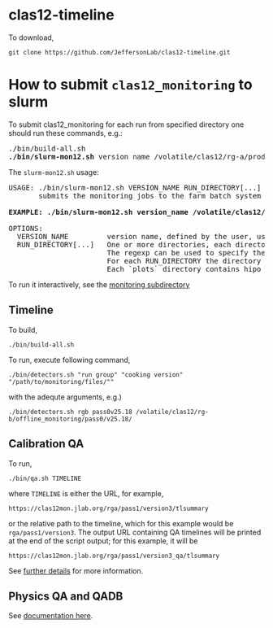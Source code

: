 # clas12-timeline

To download,
```
git clone https://github.com/JeffersonLab/clas12-timeline.git
```


# How to submit `clas12_monitoring` to slurm
To submit clas12_monitoring for each run from specified directory one should run these commands, e.g.:
<pre>
./bin/build-all.sh
<b>./bin/slurm-mon12.sh</b> version_name /volatile/clas12/rg-a/production/Spring19/mon/recon/[0-9][0-9][0-9][0-9][0-9][0-9]
</pre>

The `slurm-mon12.sh` usage:
<pre>
USAGE: ./bin/slurm-mon12.sh VERSION_NAME RUN_DIRECTORY[...]
       submits the monitoring jobs to the farm batch system via Slurm. Each job corresponds to one RUN_DIRECTORY.

<b>EXAMPLE: ./bin/slurm-mon12.sh version_name /volatile/clas12/rg-a/production/Spring19/mon/recon/[0-9][0-9][0-9][0-9][0-9][0-9]</b>

OPTIONS:
  VERSION_NAME         version name, defined by the user, used for slurm jobs identification
  RUN_DIRECTORY[...]   One or more directories, each directory corresponds to one run and should contain reconstructed hipo files.
                       The regexp can be used to specify the list of directories as well.
                       For each RUN_DIRECTORY the directory <b>plots#RUN</b> is created in the working directory.
                       Each `plots` directory contains hipo files with monitoring histograms.
</pre>

To run it interactively, see the [monitoring subdirectory](monitoring)

##  Timeline
To build,
```
./bin/build-all.sh
```

To run, execute following command,

```
./bin/detectors.sh "run group" "cooking version" "/path/to/monitoring/files/""
```
with the adequte arguments, e.g.)
```
./bin/detectors.sh rgb pass0v25.18 /volatile/clas12/rg-b/offline_monitoring/pass0/v25.18/
```


## Calibration QA

To run,
```
./bin/qa.sh TIMELINE
```
where `TIMELINE` is either the URL, for example,
```
https://clas12mon.jlab.org/rga/pass1/version3/tlsummary
```
or the relative path to the timeline, which for this example would be `rga/pass1/version3`. The output
URL containing QA timelines will be printed at the end of the script output; for this example, it will be
```
https://clas12mon.jlab.org/rga/pass1/version3_qa/tlsummary
```

See [further details](qa-detectors/README.md) for more information.

## Physics QA and QADB

See [documentation here](qa-physics).



